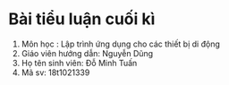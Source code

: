 # Bài tiểu luận cuối kì                                        
1. Môn học : Lập trình ứng dụng cho các thiết bị di động
1. Giáo viên hướng dẫn: Nguyễn Dũng
1. Họ tên sinh viên: Đỗ Minh Tuấn
1. Mã sv: 18t1021339

